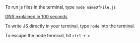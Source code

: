 To run js files in the terminal, type `node nameOfFile.js`

<a href="https://www.youtube.com/watch?v=UVR9lhUGAyU">DNS explained in 100 seconds</a>

To write JS directly in your terminal, type `node` into the terminal. 

To escape the node terminal, hit `ctrl + c`

